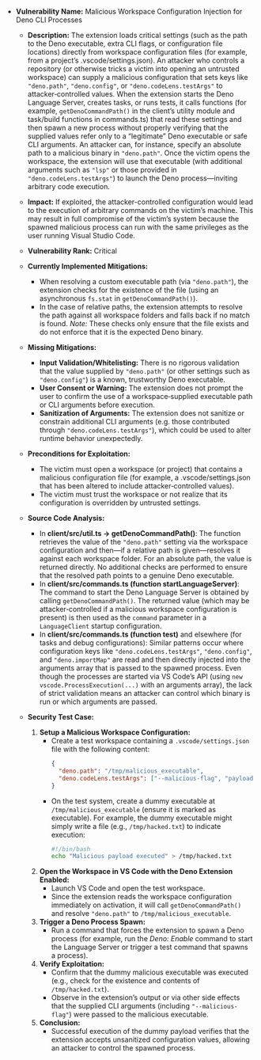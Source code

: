 - **Vulnerability Name:** Malicious Workspace Configuration Injection for Deno CLI Processes

  - **Description:**
    The extension loads critical settings (such as the path to the Deno executable, extra CLI flags, or configuration file locations) directly from workspace configuration files (for example, from a project’s .vscode/settings.json). An attacker who controls a repository (or otherwise tricks a victim into opening an untrusted workspace) can supply a malicious configuration that sets keys like `"deno.path"`, `"deno.config"`, or `"deno.codeLens.testArgs"` to attacker‑controlled values. When the extension starts the Deno Language Server, creates tasks, or runs tests, it calls functions (for example, `getDenoCommandPath()` in the client’s utility module and task/build functions in commands.ts) that read these settings and then spawn a new process without properly verifying that the supplied values refer only to a “legitimate” Deno executable or safe CLI arguments. An attacker can, for instance, specify an absolute path to a malicious binary in `"deno.path"`. Once the victim opens the workspace, the extension will use that executable (with additional arguments such as `"lsp"` or those provided in `"deno.codeLens.testArgs"`) to launch the Deno process—inviting arbitrary code execution.

  - **Impact:**
    If exploited, the attacker-controlled configuration would lead to the execution of arbitrary commands on the victim’s machine. This may result in full compromise of the victim’s system because the spawned malicious process can run with the same privileges as the user running Visual Studio Code.

  - **Vulnerability Rank:** Critical

  - **Currently Implemented Mitigations:**
    - When resolving a custom executable path (via `"deno.path"`), the extension checks for the existence of the file (using an asynchronous `fs.stat` in `getDenoCommandPath()`).
    - In the case of relative paths, the extension attempts to resolve the path against all workspace folders and falls back if no match is found.
    *Note:* These checks only ensure that the file exists and do not enforce that it is the expected Deno binary.

  - **Missing Mitigations:**
    - **Input Validation/Whitelisting:** There is no rigorous validation that the value supplied by `"deno.path"` (or other settings such as `"deno.config"`) is a known, trustworthy Deno executable.
    - **User Consent or Warning:** The extension does not prompt the user to confirm the use of a workspace‑supplied executable path or CLI arguments before execution.
    - **Sanitization of Arguments:** The extension does not sanitize or constrain additional CLI arguments (e.g. those contributed through `"deno.codeLens.testArgs"`), which could be used to alter runtime behavior unexpectedly.

  - **Preconditions for Exploitation:**
    - The victim must open a workspace (or project) that contains a malicious configuration file (for example, a .vscode/settings.json that has been altered to include attacker‑controlled values).
    - The victim must trust the workspace or not realize that its configuration is overridden by untrusted settings.

  - **Source Code Analysis:**
    - In **client/src/util.ts → getDenoCommandPath()**:
      The function retrieves the value of the `"deno.path"` setting via the workspace configuration and then—if a relative path is given—resolves it against each workspace folder. For an absolute path, the value is returned directly. No additional checks are performed to ensure that the resolved path points to a genuine Deno executable.
    - In **client/src/commands.ts (function startLanguageServer)**:
      The command to start the Deno Language Server is obtained by calling `getDenoCommandPath()`. The returned value (which may be attacker‑controlled if a malicious workspace configuration is present) is then used as the `command` parameter in a `LanguageClient` startup configuration.
    - In **client/src/commands.ts (function test)** and elsewhere (for tasks and debug configurations):
      Similar patterns occur where configuration keys like `"deno.codeLens.testArgs"`, `"deno.config"`, and `"deno.importMap"` are read and then directly injected into the arguments array that is passed to the spawned process. Even though the processes are started via VS Code’s API (using `new vscode.ProcessExecution(...)` with an arguments array), the lack of strict validation means an attacker can control which binary is run or which arguments are passed.

  - **Security Test Case:**
    1. **Setup a Malicious Workspace Configuration:**
       - Create a test workspace containing a `.vscode/settings.json` file with the following content:
         ```json
         {
           "deno.path": "/tmp/malicious_executable",
           "deno.codeLens.testArgs": ["--malicious-flag", "payload"]
         }
         ```
       - On the test system, create a dummy executable at `/tmp/malicious_executable` (ensure it is marked as executable). For example, the dummy executable might simply write a file (e.g., `/tmp/hacked.txt`) to indicate execution:
         ```bash
         #!/bin/bash
         echo "Malicious payload executed" > /tmp/hacked.txt
         ```
    2. **Open the Workspace in VS Code with the Deno Extension Enabled:**
       - Launch VS Code and open the test workspace.
       - Since the extension reads the workspace configuration immediately on activation, it will call `getDenoCommandPath()` and resolve `"deno.path"` to `/tmp/malicious_executable`.
    3. **Trigger a Deno Process Spawn:**
       - Run a command that forces the extension to spawn a Deno process (for example, run the _Deno: Enable_ command to start the Language Server or trigger a test command that spawns a process).
    4. **Verify Exploitation:**
       - Confirm that the dummy malicious executable was executed (e.g., check for the existence and contents of `/tmp/hacked.txt`).
       - Observe in the extension’s output or via other side effects that the supplied CLI arguments (including `"--malicious-flag"`) were passed to the malicious executable.
    5. **Conclusion:**
       - Successful execution of the dummy payload verifies that the extension accepts unsanitized configuration values, allowing an attacker to control the spawned process.
